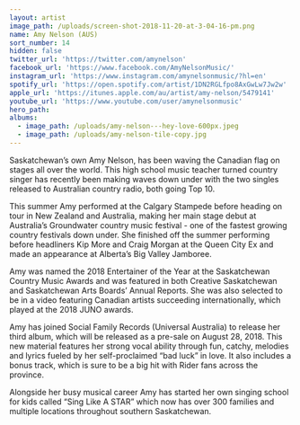 ```yaml
---
layout: artist
image_path: /uploads/screen-shot-2018-11-20-at-3-04-16-pm.png
name: Amy Nelson (AUS)
sort_number: 14
hidden: false
twitter_url: 'https://twitter.com/amynelson'
facebook_url: 'https://www.facebook.com/AmyNelsonMusic/'
instagram_url: 'https://www.instagram.com/amynelsonmusic/?hl=en'
spotify_url: 'https://open.spotify.com/artist/1DN2RGLfpo8AxGwLw7Jw2w'
apple_url: 'https://itunes.apple.com/au/artist/amy-nelson/5479141'
youtube_url: 'https://www.youtube.com/user/amynelsonmusic'
hero_path:
albums:
  - image_path: /uploads/amy-nelson---hey-love-600px.jpeg
  - image_path: /uploads/amy-nelson-tile-copy.jpg
---
```


Saskatchewan’s own Amy Nelson, has been waving the Canadian flag on stages all over the world. This high school music teacher turned country singer has recently been making waves down under with the two singles released to Australian country radio, both going Top 10.

This summer Amy performed at the Calgary Stampede before heading on tour in New Zealand and Australia, making her main stage debut at Australia’s Groundwater country music festival - one of the fastest growing country festivals down under. She finished off the summer performing before headliners Kip More and Craig Morgan at the Queen City Ex and made an appearance at Alberta’s Big Valley Jamboree.

Amy was named the 2018 Entertainer of the Year at the Saskatchewan Country Music Awards and was featured in both Creative Saskatchewan and Saskatchewan Arts Boards’ Annual Reports. She was also selected to be in a video featuring Canadian artists succeeding internationally, which played at the 2018 JUNO awards. 

Amy has joined Social Family Records (Universal Australia) to release her third album, which will be released as a pre-sale on August 28, 2018. This new material features her strong vocal ability through fun, catchy, melodies and lyrics fueled by her self-proclaimed “bad luck” in love. It also includes a bonus track, which is sure to be a big hit with Rider fans across the province. 

Alongside her busy musical career Amy has started her own singing school for kids called “Sing Like A STAR” which now has over 300 families and multiple locations throughout southern Saskatchewan.